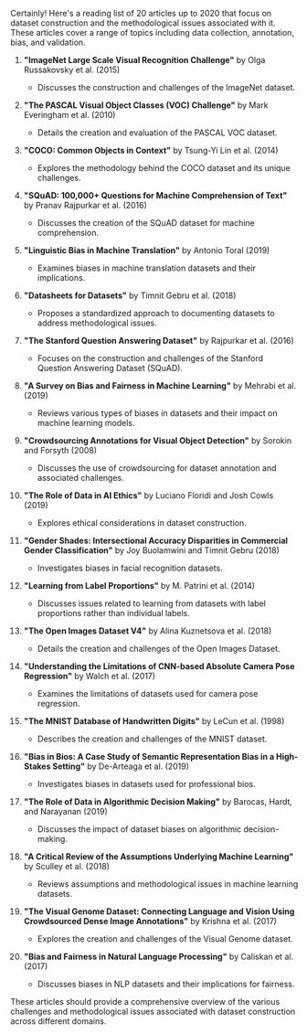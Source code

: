 Certainly! Here's a reading list of 20 articles up to 2020 that focus on dataset construction and the methodological issues associated with it. These articles cover a range of topics including data collection, annotation, bias, and validation.

1. **"ImageNet Large Scale Visual Recognition Challenge"** by Olga Russakovsky et al. (2015)
   - Discusses the construction and challenges of the ImageNet dataset.
   
2. **"The PASCAL Visual Object Classes (VOC) Challenge"** by Mark Everingham et al. (2010)
   - Details the creation and evaluation of the PASCAL VOC dataset.

3. **"COCO: Common Objects in Context"** by Tsung-Yi Lin et al. (2014)
   - Explores the methodology behind the COCO dataset and its unique challenges.

4. **"SQuAD: 100,000+ Questions for Machine Comprehension of Text"** by Pranav Rajpurkar et al. (2016)
   - Discusses the creation of the SQuAD dataset for machine comprehension.

5. **"Linguistic Bias in Machine Translation"** by Antonio Toral (2019)
   - Examines biases in machine translation datasets and their implications.

6. **"Datasheets for Datasets"** by Timnit Gebru et al. (2018)
   - Proposes a standardized approach to documenting datasets to address methodological issues.

7. **"The Stanford Question Answering Dataset"** by Rajpurkar et al. (2016)
   - Focuses on the construction and challenges of the Stanford Question Answering Dataset (SQuAD).

8. **"A Survey on Bias and Fairness in Machine Learning"** by Mehrabi et al. (2019)
   - Reviews various types of biases in datasets and their impact on machine learning models.

9. **"Crowdsourcing Annotations for Visual Object Detection"** by Sorokin and Forsyth (2008)
   - Discusses the use of crowdsourcing for dataset annotation and associated challenges.

10. **"The Role of Data in AI Ethics"** by Luciano Floridi and Josh Cowls (2019)
    - Explores ethical considerations in dataset construction.

11. **"Gender Shades: Intersectional Accuracy Disparities in Commercial Gender Classification"** by Joy Buolamwini and Timnit Gebru (2018)
    - Investigates biases in facial recognition datasets.

12. **"Learning from Label Proportions"** by M. Patrini et al. (2014)
    - Discusses issues related to learning from datasets with label proportions rather than individual labels.

13. **"The Open Images Dataset V4"** by Alina Kuznetsova et al. (2018)
    - Details the creation and challenges of the Open Images Dataset.

14. **"Understanding the Limitations of CNN-based Absolute Camera Pose Regression"** by Walch et al. (2017)
    - Examines the limitations of datasets used for camera pose regression.

15. **"The MNIST Database of Handwritten Digits"** by LeCun et al. (1998)
    - Describes the creation and challenges of the MNIST dataset.

16. **"Bias in Bios: A Case Study of Semantic Representation Bias in a High-Stakes Setting"** by De-Arteaga et al. (2019)
    - Investigates biases in datasets used for professional bios.

17. **"The Role of Data in Algorithmic Decision Making"** by Barocas, Hardt, and Narayanan (2019)
    - Discusses the impact of dataset biases on algorithmic decision-making.

18. **"A Critical Review of the Assumptions Underlying Machine Learning"** by Sculley et al. (2018)
    - Reviews assumptions and methodological issues in machine learning datasets.

19. **"The Visual Genome Dataset: Connecting Language and Vision Using Crowdsourced Dense Image Annotations"** by Krishna et al. (2017)
    - Explores the creation and challenges of the Visual Genome dataset.

20. **"Bias and Fairness in Natural Language Processing"** by Caliskan et al. (2017)
    - Discusses biases in NLP datasets and their implications for fairness.

These articles should provide a comprehensive overview of the various challenges and methodological issues associated with dataset construction across different domains.
